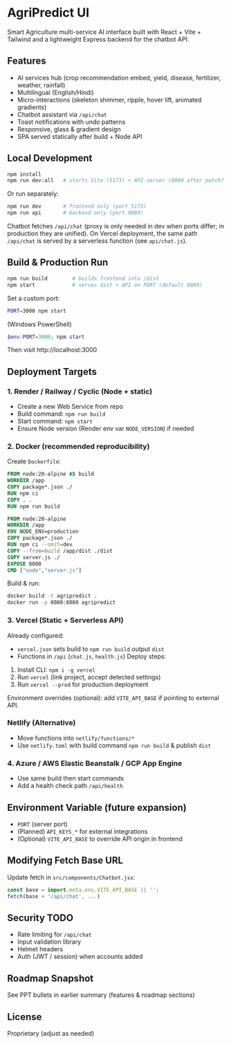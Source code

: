 # AgriPredict UI

Smart Agriculture multi-service AI interface built with React + Vite + Tailwind and a lightweight Express backend for the chatbot API.

## Features
- AI services hub (crop recommendation embed, yield, disease, fertilizer, weather, rainfall)
- Multilingual (English/Hindi)
- Micro-interactions (skeleton shimmer, ripple, hover lift, animated gradients)
- Chatbot assistant via `/api/chat`
- Toast notifications with undo patterns
- Responsive, glass & gradient design
- SPA served statically after build + Node API

## Local Development
```bash
npm install
npm run dev:all   # starts Vite (5173) + API server (8080 after patch? server uses 8080 when built)
```
Or run separately:
```bash
npm run dev       # frontend only (port 5173)
npm run api       # backend only (port 8080)
```
Chatbot fetches `/api/chat` (proxy is only needed in dev when ports differ; in production they are unified).
On Vercel deployment, the same path `/api/chat` is served by a serverless function (see `api/chat.js`).

## Build & Production Run
```bash
npm run build        # builds frontend into /dist
npm start            # serves dist + API on PORT (default 8080)
```
Set a custom port:
```bash
PORT=3000 npm start
```
(Windows PowerShell)
```powershell
$env:PORT=3000; npm start
```
Then visit http://localhost:3000

## Deployment Targets
### 1. Render / Railway / Cyclic (Node + static)
- Create a new Web Service from repo
- Build command: `npm run build`
- Start command: `npm start`
- Ensure Node version (Render env var `NODE_VERSION`) if needed

### 2. Docker (recommended reproducibility)
Create `Dockerfile`:
```Dockerfile
FROM node:20-alpine AS build
WORKDIR /app
COPY package*.json ./
RUN npm ci
COPY . .
RUN npm run build

FROM node:20-alpine
WORKDIR /app
ENV NODE_ENV=production
COPY package*.json ./
RUN npm ci --omit=dev
COPY --from=build /app/dist ./dist
COPY server.js ./
EXPOSE 8080
CMD ["node","server.js"]
```
Build & run:
```bash
docker build -t agripredict .
docker run -p 8080:8080 agripredict
```

### 3. Vercel (Static + Serverless API)
Already configured:
- `vercel.json` sets build to `npm run build` output `dist`
- Functions in `/api` (`chat.js`, `health.js`)
Deploy steps:
1. Install CLI: `npm i -g vercel`
2. Run `vercel` (link project, accept detected settings)
3. Run `vercel --prod` for production deployment

Environment overrides (optional): add `VITE_API_BASE` if pointing to external API.

### Netlify (Alternative)
- Move functions into `netlify/functions/*`
- Use `netlify.toml` with build command `npm run build` & publish `dist`

### 4. Azure / AWS Elastic Beanstalk / GCP App Engine
- Use same build then start commands
- Add a health check path `/api/health`

## Environment Variable (future expansion)
- `PORT` (server port)
- (Planned) `API_KEYS_*` for external integrations
- (Optional) `VITE_API_BASE` to override API origin in frontend

## Modifying Fetch Base URL
Update fetch in `src/components/Chatbot.jsx`:
```js
const base = import.meta.env.VITE_API_BASE || '';
fetch(base + '/api/chat', ...)
```

## Security TODO
- Rate limiting for `/api/chat`
- Input validation library
- Helmet headers
- Auth (JWT / session) when accounts added

## Roadmap Snapshot
See PPT bullets in earlier summary (features & roadmap sections)

## License
Proprietary (adjust as needed)

